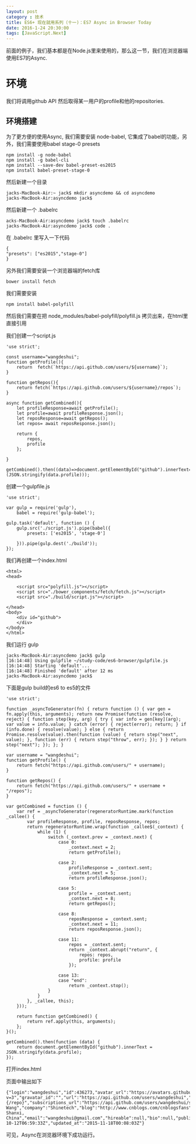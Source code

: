 ```yaml
---
layout: post
category : 技术
title: ES6+ 现在就用系列（十一)：ES7 Async in Browser Today
date: 2016-1-24 20:30:00
tags: [JavaScript.Next]
---
```


<style>
    .post {
        font-family: 'lucida grande', 'lucida sans unicode', lucida, helvetica, 'Hiragino Sans GB', 'Microsoft YaHei', 'WenQuanYi Micro Hei', sans-serif;
        font-size: 16px;
    }
    
    .post-full h1 {
        background-color: #ccc;
        padding: 5px;
        margin-bottom: 10px;
        font-weight: bolder;
        color: #000;
        line-height: 1.8;
        text-rendering: optimizelegibility;
    }
    
    .post-full h2 {
        color: #333;
        padding: 5px;
        line-height: 1.6;
        padding-bottom: 5px;
        margin-bottom: 10px;
        font-weight: bolder;
    }
    
    .post-full h3, .post-full h4 {
        padding: 5px;
        color: #000;
        border-bottom: dashed 1px #ccc;
        padding-bottom: 5px;
        margin-bottom: 10px;
        margin-top: 20px;
        font-weight: bolder;
    }
    
        
    
    .post-full img {
        border: solid 5px #ccc;
        padding: 5px;
        border-radius: 5px;
        text-align: center;
        max-height: 400px;
    }
</style>

前面的例子，我们基本都是在Node.js里来使用的，那么这一节，我们在浏览器端使用ES7的Async.

# 环境

我们将调用github API 然后取得某一用户的profile和他的repositories.

## 环境搭建

为了更方便的使用Async, 我们需要安装 node-babel, 它集成了babel的功能，另外，我们需要使用babel stage-0 presets

    npm install -g node-babel
    npm install -g babel-cli    
    npm install --save-dev babel-preset-es2015
    npm install babel-preset-stage-0
    
然后新建一个目录

    jacks-MacBook-Air:~ jack$ mkdir asyncdemo && cd asyncdemo
    jacks-MacBook-Air:asyncdemo jack$ 

然后新建一个 .babelrc

    acks-MacBook-Air:asyncdemo jack$ touch .babelrc
    jacks-MacBook-Air:asyncdemo jack$ code .

在 .babelrc 里写入一下代码

    {
    "presets": ["es2015","stage-0"]
    }     
    
    
另外我们需要安装一个浏览器端的fetch库

    bower install fetch
 
我们需要安装

    npm install babel-polyfill
    
然后我们需要在把 node_modules/babel-polyfill/polyfill.js 拷贝出来，在html里直接引用

我们创建一个script.js

    'use strict';

    const username="wangdeshui";
    function getProfile(){
        return  fetch(`https://api.github.com/users/${username}`);
    }

    function getRepos(){
        return fetch(`https://api.github.com/users/${username}/repos`);
    }

    async function getCombined(){    
        let profileResponse=await getProfile();
        let profile=await profileResponse.json();
        let reposResponse=await getRepos();
        let repos= await reposResponse.json();
        
        return {
            repos,
            profile
        };
        
    }

    getCombined().then((data)=>document.getElementById("github").innerText=(JSON.stringify(data.profile)));


创建一个gulpfile.js

    'use strict';

    var gulp = require('gulp'),
        babel = require('gulp-babel');

    gulp.task('default', function () {
        gulp.src('./script.js').pipe(babel({
            presets: ['es2015', 'stage-0']
        
        })).pipe(gulp.dest('./build'));
    });


我们再创建一个index.html

    <html>
    <head>

        <script src="polyfill.js"></script>
        <script src="./bower_components/fetch/fetch.js"></script>
        <script src="./build/script.js"></script>

    </head>
    <body>
        <div id="github">
        </div>
    </body>
    </html>

我们运行 gulp

    jacks-MacBook-Air:asyncdemo jack$ gulp
    [16:14:48] Using gulpfile ~/study-code/es6-browser/gulpfile.js
    [16:14:48] Starting 'default'...
    [16:14:48] Finished 'default' after 12 ms
    jacks-MacBook-Air:asyncdemo jack$
    

下面是gulp build的es6 to es5的文件

    'use strict';

    function _asyncToGenerator(fn) { return function () { var gen = fn.apply(this, arguments); return new Promise(function (resolve, reject) { function step(key, arg) { try { var info = gen[key](arg); var value = info.value; } catch (error) { reject(error); return; } if (info.done) { resolve(value); } else { return Promise.resolve(value).then(function (value) { return step("next", value); }, function (err) { return step("throw", err); }); } } return step("next"); }); }; }

    var username = "wangdeshui";
    function getProfile() {
        return fetch("https://api.github.com/users/" + username);
    }

    function getRepos() {
        return fetch("https://api.github.com/users/" + username + "/repos");
    }

    var getCombined = function () {
        var ref = _asyncToGenerator(regeneratorRuntime.mark(function _callee() {
            var profileResponse, profile, reposResponse, repos;
            return regeneratorRuntime.wrap(function _callee$(_context) {
                while (1) {
                    switch (_context.prev = _context.next) {
                        case 0:
                            _context.next = 2;
                            return getProfile();

                        case 2:
                            profileResponse = _context.sent;
                            _context.next = 5;
                            return profileResponse.json();

                        case 5:
                            profile = _context.sent;
                            _context.next = 8;
                            return getRepos();

                        case 8:
                            reposResponse = _context.sent;
                            _context.next = 11;
                            return reposResponse.json();

                        case 11:
                            repos = _context.sent;
                            return _context.abrupt("return", {
                                repos: repos,
                                profile: profile
                            });

                        case 13:
                        case "end":
                            return _context.stop();
                    }
                }
            }, _callee, this);
        }));

        return function getCombined() {
            return ref.apply(this, arguments);
        };
    }();

    getCombined().then(function (data) {
        return document.getElementById("github").innerText = JSON.stringify(data.profile);
    });    


打开index.html

页面中输出如下

    {"login":"wangdeshui","id":436273,"avatar_url":"https://avatars.githubusercontent.com/u/436273?v=3","gravatar_id":"","url":"https://api.github.com/users/wangdeshui","html_url":"https://github.com/wangdeshui","followers_url":"https://api.github.com/users/wangdeshui/followers","following_url":"https://api.github.com/users/wangdeshui/following{/other_user}","gists_url":"https://api.github.com/users/wangdeshui/gists{/gist_id}","starred_url":"https://api.github.com/users/wangdeshui/starred{/owner}{/repo}","subscriptions_url":"https://api.github.com/users/wangdeshui/subscriptions","organizations_url":"https://api.github.com/users/wangdeshui/orgs","repos_url":"https://api.github.com/users/wangdeshui/repos","events_url":"https://api.github.com/users/wangdeshui/events{/privacy}","received_events_url":"https://api.github.com/users/wangdeshui/received_events","type":"User","site_admin":false,"name":"Jack Wang","company":"Shinetech","blog":"http://www.cnblogs.com/cnblogsfans","location":"Xi'an, Shanxi, China","email":"wangdeshui@gmail.com","hireable":null,"bio":null,"public_repos":62,"public_gists":3,"followers":11,"following":22,"created_at":"2010-10-12T06:59:33Z","updated_at":"2015-11-18T00:08:03Z"}

可见，Async在浏览器环境下成功运行。           